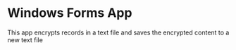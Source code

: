# Windows Forms App

This app encrypts records in a text file and saves the encrypted content to a new text file